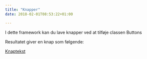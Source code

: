```yaml
---
title: "Knapper"
date: 2018-02-01T08:53:22+01:00

---
```

I dette framework kan du lave knapper ved at tilføje classen Buttons

<!--´´´<a href="" class="btns">knaptekst</a>´´´-->

Resultatet giver en knap som følgende:

<a href="" class="btns">Knaptekst</a>
